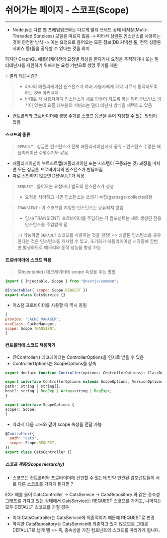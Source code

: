 # 쉬어가는 페이지 - 스코프(Scope)

---

- Node.js는 다른 웹 프레임워크와는 다르게 멀티 쓰레드 상태 비저장(Multi-Threaded Stateless) 모델을 따르지 않음
  -> 따라서 싱글톤 인스턴스를 사용하는 것이 안전한 방식
  -> 이는 요청으로 들어오는 모든 정보(DB 커넥션 풀, 전역 싱글톤 서비스 등)들을 공유할 수 있다는 것을 의미

하지만 GraphQL 애플리케이션의 요청별 캐싱을 한다거나 요청을 추적하거나 또는 멀티테넌시를 지원하기 위해서는 요청 기반으로 생명 주기를 제한

💡 멀티 테넌시란?

> - 하나의 애플리케이션 인스턴스가 여러 사용자에게 각각 다르게 동작하도록 하는 SW 아키텍처
> - 반대로 각 사용자마다 인스턴스가 새로 만들어 지도록 하는 멀티 인스턴스 방식이 있는데 요즘 대부분의 서비스는 멀티 테넌시 방식을 채택하고 있음

- 컨트롤러와 프로바이더에 생명 주기를 스코프 옵션을 주어 지정할 수 있는 방법이 있음

#### 스코프의 종류

> `DEFAULT` : 싱글톤 인스턴스가 전체 애플리케이션에서 공유 - 인스턴스 수명은 애플리케이션 수명주기와 같음.

- 애플리케이션이 부트스트랩(애플리케이션 또는 시스템이 구동되는 것) 과정을 마치면 모든 싱글톤 프로바이더의 인스턴스가 만들어짐
- 따로 선언하지 않으면 DEFAULT가 적용

> `REQUEST` : 들어오는 요청마다 별도의 인스턴스가 생성
>
> - 요청을 처리하고 나면 인스턴스는 쓰레기 수집(garbage-collected)됌

> `TRANSIENT` : 이 스코프를 지정한 인스턴스는 공유되지 않음
>
> - 임시(TRANSIENT) 프로바이더를 주입하는 각 컴포넌트는 새로 생성된 전용 인스턴스를 주입받게 됌

> 💡) 가능하면 `DEFAULT` 스코프를 사용하는 것을 권장!
> => 싱글톤 인스턴스를 공유한다는 것은 인스턴스를 캐시할 수 있고, 초기화가 애플리케이션 시작중에 한번만 발생하므로 메모리와 동작 성능을 향상 가능

#### 프로바이더에 스코프 적용

> @Injectable() 데코레이터에 scope 속성을 주는 방법

```js
import { Injectable, Scope } from "@nestjs/common";

@Injectable({ scope: Scope.REQUEST })
export class CatsService {}
```

- 커스텀 프로바이더를 사용할 때 역시 동일

```js
{
provide: 'CACHE_MANAGER',
useClass: CacheManager,
scope: Scope.TRANSIENT,
}
```

#### 컨트롤러에 스코프 적용하기

- @Controller() 데코레이터는 ControllerOptions을 인자로 받을 수 있음
- ControllerOptions는 ScopeOptions를 상속

```js
export declare function Controller(options: ControllerOptions): ClassDecorator;

export interface ControllerOptions extends ScopeOptions, VersionOptions {
path?: string | string[];
host?: string | RegExp | Array<string | RegExp>;
}

export interface ScopeOptions {
scope?: Scope;
}
```

- 따라서 다음 코드와 같이 scope 속성을 전달 가능

```js
@Controller({
  path: "cats",
  scope: Scope.REQUEST,
})
export class CatsController {}
```

##### 스코프 계층(Scope hierarchy)

- 스코프는 컨트롤러와 프로바이더에 선언할 수 있는데 만약 연관된 컴포넌트들이 서로 다른 스코프를 가지게 된다면 ?

EX> 예를 들어 CatsController → CatsService → CatsRepository 와 같은 종속성 그래프를 가지고 있는 상태에서 CatsService는 REQUEST 스코프를 가지고, 나머지는 모두 DEFAULT 스코프를 가질 경우

- 이때 CatsController는 CatsService에 의존적이기 때문에 REQUEST로 변경
- 하지만 CatsRepository는 CatsService에 의존하고 있지 않으므로 그대로 DEFAULT로 남게 됌
  => 즉, 종속성을 가진 컴포넌트의 스코프를 따라가게 됩니다.
